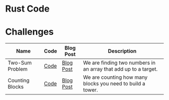 Rust Code
================

# Challenges
| Name              | Code                                     | Blog Post                                                                   | Description                                                                                                                                         |
|-------------------|------------------------------------------|-----------------------------------------------------------------------------|-----------------------------------------------------------------------------------------------------------------------------------------------------|
| Two-Sum Problem   | [Code](src/two_sum.rs) | [Blog Post](https://www.mmusangeya.com/posts/two-sum-problem) | We are finding two numbers in an array that add up to a target.                                                                                     |
|Counting Blocks|[Code](src/find_nb.rs)|[Blog Post](https://www.mmusangeya.com/posts/how-to-brute-force-a-tower-with-blocks)| We are counting how many blocks you need to build a tower.|
